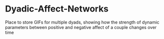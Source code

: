 # Dyadic-Affect-Networks
Place to store GIFs for multiple dyads, showing how the strength of dynamic parameters between positive and negative affect of a couple changes over time
